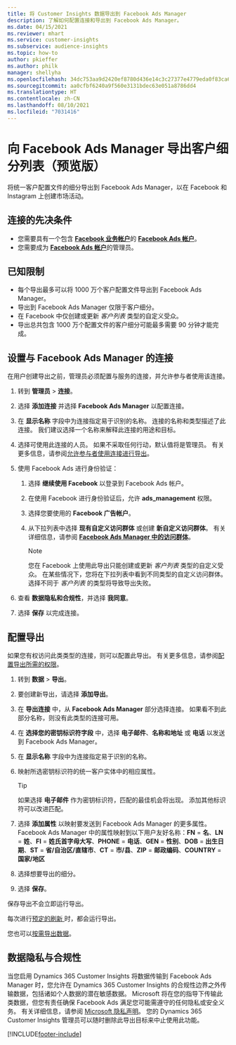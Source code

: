 ```yaml
---
title: 将 Customer Insights 数据导出到 Facebook Ads Manager
description: 了解如何配置连接和导出到 Facebook Ads Manager。
ms.date: 04/15/2021
ms.reviewer: mhart
ms.service: customer-insights
ms.subservice: audience-insights
ms.topic: how-to
author: pkieffer
ms.author: philk
manager: shellyha
ms.openlocfilehash: 34dc753aa9d2420ef8780d436e14c3c27377e4779eda0f83ca6b5424f2328f22
ms.sourcegitcommit: aa0cfbf6240a9f560e3131bdec63e051a8786dd4
ms.translationtype: HT
ms.contentlocale: zh-CN
ms.lasthandoff: 08/10/2021
ms.locfileid: "7031416"
---
```

# <a name="export-segments-list-to-facebook-ads-manager-preview"></a>向 Facebook Ads Manager 导出客户细分列表（预览版）

将统一客户配置文件的细分导出到 Facebook Ads Manager，以在 Facebook 和 Instagram 上创建市场活动。

## <a name="prerequisites-for-connection"></a>连接的先决条件

- 您需要具有一个包含 [**Facebook 业务帐户**](https://business.facebook.com/)的 [**Facebook Ads 帐户**](https://www.facebook.com/business/learn/lessons/step-by-step-ads-manager-account)。
- 您需要成为 [**Facebook Ads 帐户**](https://www.facebook.com/business/learn/lessons/step-by-step-ads-manager-account)的管理员。

## <a name="known-limitations"></a>已知限制

- 每个导出最多可以将 1000 万个客户配置文件导出到 Facebook Ads Manager。
- 导出到 Facebook Ads Manager 仅限于客户细分。
- 在 Facebook 中仅创建或更新 *客户列表* 类型的自定义受众。
- 导出总共包含 1000 万个配置文件的客户细分可能最多需要 90 分钟才能完成。

## <a name="set-up-connection-to-facebook-ads-manager"></a>设置与 Facebook Ads Manager 的连接

在用户创建导出之前，管理员必须配置与服务的连接，并允许参与者使用该连接。

1. 转到 **管理员** > **连接**。

1. 选择 **添加连接** 并选择 **Facebook Ads Manager** 以配置连接。

1. 在 **显示名称** 字段中为连接指定易于识别的名称。 连接的名称和类型描述了此连接。 我们建议选择一个名称来解释此连接的用途和目标。

1. 选择可使用此连接的人员。 如果不采取任何行动，默认值将是管理员。 有关更多信息，请参阅[允许参与者使用连接进行导出](connections.md#allow-contributors-to-use-a-connection-for-exports)。

1. 使用 Facebook Ads 进行身份验证： 

   1. 选择 **继续使用 Facebook** 以登录到 Facebook Ads 帐户。

   1. 在使用 Facebook 进行身份验证后，允许 **ads_management** 权限。

   1. 选择您要使用的 **Facebook 广告帐户**。

   1. 从下拉列表中选择 **现有自定义访问群体** 或创建 **新自定义访问群体**。 有关详细信息，请参阅 [**Facebook Ads Manager 中的访问群体**](https://www.facebook.com/business/help/744354708981227?id=2469097953376494)。
      > [!NOTE]
      > 您在 Facebook 上使用此导出只能创建或更新 *客户列表* 类型的自定义受众。 在某些情况下，您将在下拉列表中看到不同类型的自定义访问群体。 选择不同于 *客户列表* 的类型将导致导出失败。 

1. 查看 **数据隐私和合规性**，并选择 **我同意**。

1. 选择 **保存** 以完成连接。

## <a name="configure-an-export"></a>配置导出

如果您有权访问此类类型的连接，则可以配置此导出。 有关更多信息，请参阅[配置导出所需的权限](export-destinations.md#set-up-a-new-export)。

1. 转到 **数据** > **导出**。

1. 要创建新导出，请选择 **添加导出**。 

1. 在 **导出连接** 中，从 **Facebook Ads Manager** 部分选择连接。 如果看不到此部分名称，则没有此类型的连接可用。

1. 在 **选择您的密钥标识符字段** 中，选择 **电子邮件**、**名称和地址** 或 **电话** 以发送到 Facebook Ads Manager。 

1. 在 **显示名称** 字段中为连接指定易于识别的名称。

1. 映射所选密钥标识符的统一客户实体中的相应属性。
   > [!TIP]
   > 如果选择 **电子邮件** 作为密钥标识符，匹配的最佳机会将出现。 添加其他标识符可以改进匹配。

1. 选择 **添加属性** 以映射要发送到 Facebook Ads Manager 的更多属性。 Facebook Ads Manager 中的属性映射到以下用户友好名称：**FN** = **名**、**LN** = **姓**、**FI** = **姓氏首字母大写**、**PHONE** = **电话**、**GEN** = **性别**、**DOB** = **出生日期**、**ST** = **省/自治区/直辖市**、**CT** = **市/县**、**ZIP** = **邮政编码**、**COUNTRY** = **国家/地区**

1. 选择想要导出的细分。

1. 选择 **保存**。

保存导出不会立即运行导出。

每次进行[预定的刷新 ](system.md#schedule-tab)时，都会运行导出。 

您也可以[按需导出数据](export-destinations.md#run-exports-on-demand)。 

## <a name="data-privacy-and-compliance"></a>数据隐私与合规性

当您启用 Dynamics 365 Customer Insights 将数据传输到 Facebook Ads Manager 时，您允许在 Dynamics 365 Customer Insights 的合规性边界之外传输数据，包括诸如个人数据的潜在敏感数据。 Microsoft 将在您的指导下传输此类数据，但您有责任确保 Facebook Ads 满足您可能需遵守的任何隐私或安全义务。 有关详细信息，请参阅 [Microsoft 隐私声明](https://go.microsoft.com/fwlink/?linkid=396732)。
您的 Dynamics 365 Customer Insights 管理员可以随时删除此导出目标来中止使用此功能。


[!INCLUDE[footer-include](../includes/footer-banner.md)]
